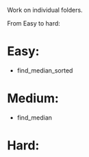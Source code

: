 Work on individual folders.

From Easy to hard:
# Easy:
  - find_median_sorted
# Medium:
  - find_median
# Hard:
